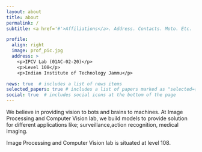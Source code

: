 ```yaml
---
layout: about
title: about
permalink: /
subtitle: <a href='#'>Affiliations</a>. Address. Contacts. Moto. Etc.

profile:
  align: right
  image: prof_pic.jpg
  address: >
    <p>IPCV Lab (01AC-02-20)</p>
    <p>Level 108</p>
    <p>Indian Institute of Technology Jammu</p>

news: true  # includes a list of news items
selected_papers: true # includes a list of papers marked as "selected={true}"
social: true  # includes social icons at the bottom of the page
---
```


We believe in providing vision to bots and brains to machines. At Image Processing and Computer Vision lab, we build models to provide solution for different applications like;  surveillance,action recognition, medical imaging. 

Image Processing and Computer Vision lab is situated at level 108. 

